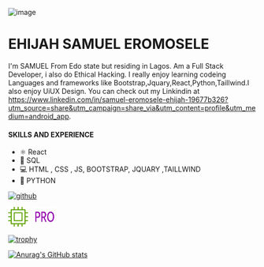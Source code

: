 ![image](https://github.com/user-attachments/assets/2d0e1bb4-12af-4d2d-a344-7c55726e4439)

# EHIJAH SAMUEL EROMOSELE
I'm SAMUEL From Edo state but residing in Lagos. Am a Full Stack Developer, i also do Ethical Hacking. I really enjoy learning codeing Languages and frameworks like Bootstrap,Jquary,React,Python,Taillwind.I also enjoy UiUX Design. You can check out my Linkindin at https://www.linkedin.com/in/samuel-eromosele-ehijah-19677b326?utm_source=share&utm_campaign=share_via&utm_content=profile&utm_medium=android_app.
#### SKILLS AND EXPERIENCE
* ⚛️ React
* 📱 SQL
* 💻 HTML , CSS , JS, BOOTSTRAP, JQUARY ,TAILLWIND
* 📶 PYTHON

  
[<img src='https://cdn.jsdelivr.net/npm/simple-icons@3.0.1/icons/github.svg' alt='github' height='50'>](https://github.com/zaddyoflagos1) 

<a href='https://docs.github.com/en/developers'><img src='https://raw.githubusercontent.com/acervenky/animated-github-badges/master/assets/devbadge.gif' width='40' height='40'></a> <a href='https://github.com/pricing'><img src='https://raw.githubusercontent.com/acervenky/animated-github-badges/master/assets/pro.gif' width='40' height='40'></a> 

[![trophy](https://github-profile-trophy.vercel.app/?username=zaddyoflagos1)](https://github.com/ryo-ma/github-profile-trophy)

[![Anurag's GitHub stats](https://github-readme-stats.vercel.app/api?username=zaddyoflagos1)](https://github.com/anuraghazra/github-readme-stats)

